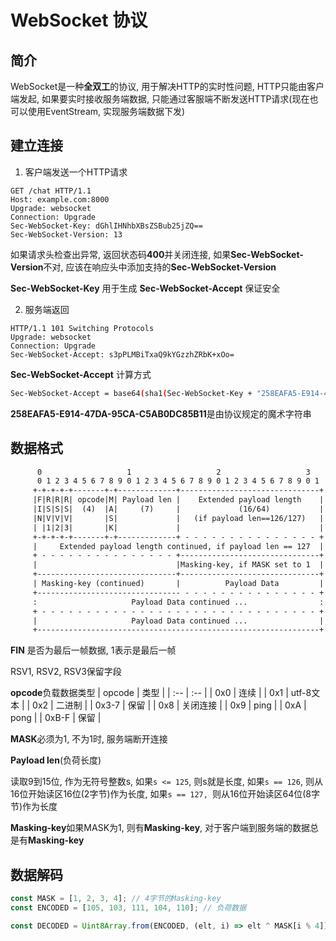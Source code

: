 # WebSocket 协议

## 简介

WebSocket是一种**全双工**的协议, 用于解决HTTP的实时性问题, HTTP只能由客户端发起, 如果要实时接收服务端数据, 只能通过客服端不断发送HTTP请求(现在也可以使用EventStream, 实现服务端数据下发)

## 建立连接

1. 客户端发送一个HTTP请求

```http
GET /chat HTTP/1.1
Host: example.com:8000
Upgrade: websocket
Connection: Upgrade
Sec-WebSocket-Key: dGhlIHNhbXBsZSBub25jZQ==
Sec-WebSocket-Version: 13
```

如果请求头检查出异常, 返回状态码**400**并关闭连接, 如果**Sec-WebSocket-Version**不对, 应该在响应头中添加支持的**Sec-WebSocket-Version**


**Sec-WebSocket-Key** 用于生成 **Sec-WebSocket-Accept** 保证安全

2. 服务端返回

```http
HTTP/1.1 101 Switching Protocols
Upgrade: websocket
Connection: Upgrade
Sec-WebSocket-Accept: s3pPLMBiTxaQ9kYGzzhZRbK+xOo=
```

**Sec-WebSocket-Accept** 计算方式

```bash
Sec-WebSocket-Accept = base64(sha1(Sec-WebSocket-Key + "258EAFA5-E914-47DA-95CA-C5AB0DC85B11"))
```

**258EAFA5-E914-47DA-95CA-C5AB0DC85B11**是由协议规定的魔术字符串

## 数据格式

```txt
      0                   1                   2                   3
      0 1 2 3 4 5 6 7 8 9 0 1 2 3 4 5 6 7 8 9 0 1 2 3 4 5 6 7 8 9 0 1
     +-+-+-+-+-------+-+-------------+-------------------------------+
     |F|R|R|R| opcode|M| Payload len |    Extended payload length    |
     |I|S|S|S|  (4)  |A|     (7)     |             (16/64)           |
     |N|V|V|V|       |S|             |   (if payload len==126/127)   |
     | |1|2|3|       |K|             |                               |
     +-+-+-+-+-------+-+-------------+ - - - - - - - - - - - - - - - +
     |     Extended payload length continued, if payload len == 127  |
     + - - - - - - - - - - - - - - - +-------------------------------+
     |                               |Masking-key, if MASK set to 1  |
     +-------------------------------+-------------------------------+
     | Masking-key (continued)       |          Payload Data         |
     +-------------------------------- - - - - - - - - - - - - - - - +
     :                     Payload Data continued ...                :
     + - - - - - - - - - - - - - - - - - - - - - - - - - - - - - - - +
     |                     Payload Data continued ...                |
     +---------------------------------------------------------------+

```

**FIN** 是否为最后一帧数据, 1表示是最后一帧

RSV1, RSV2, RSV3保留字段


**opcode**负载数据类型
| opcode | 类型 |
| :-- | :-- |
| 0x0 |  连续 |
| 0x1 |  utf-8文本 |
| 0x2 |  二进制 |
| 0x3-7 |  保留 |
| 0x8 |  关闭连接 |
| 0x9 |  ping |
| 0xA |  pong |
| 0xB-F |  保留 |

**MASK**必须为1, 不为1时, 服务端断开连接

**Payload len**(负荷长度)

读取9到15位, 作为无符号整数s, 如果`s <= 125`, 则s就是长度, 如果`s == 126`, 则从16位开始读区16位(2字节)作为长度, 如果`s == 127, `则从16位开始读区64位(8字节)作为长度

**Masking-key**如果MASK为1, 则有**Masking-key**, 对于客户端到服务端的数据总是有**Masking-key**

## 数据解码

```javascript
const MASK = [1, 2, 3, 4]; // 4字节的Masking-key
const ENCODED = [105, 103, 111, 104, 110]; // 负荷数据

const DECODED = Uint8Array.from(ENCODED, (elt, i) => elt ^ MASK[i % 4]);

```